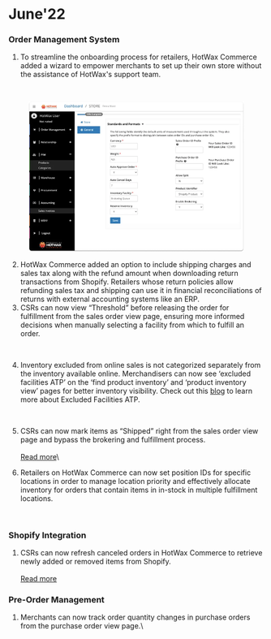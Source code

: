 # June'22

### Order Management System

1. To streamline the onboarding process for retailers, HotWax Commerce added a wizard to empower merchants to set up their own store without the assistance of HotWax's support team.

<figure><img src="https://www.hotwax.co/hs-fs/hubfs/June%20Update_%20product%20stoe%20image%201%201-1.png?width=830&#x26;height=567&#x26;name=June%20Update_%20product%20stoe%20image%201%201-1.png" alt=""><figcaption></figcaption></figure>

<figure><img src="../.gitbook/assets/image.png" alt=""><figcaption></figcaption></figure>

2. HotWax Commerce added an option to include shipping charges and sales tax along with the refund amount when downloading return transactions from Shopify. Retailers whose return policies allow refunding sales tax and shipping can use it in financial reconciliations of returns with external accounting systems like an ERP.&#x20;
3. CSRs can now view “Threshold” before releasing the order for fulfillment from the sales order view page, ensuring more informed decisions when manually selecting a facility from which to fulfill an order. &#x20;

<figure><img src="https://www.hotwax.co/hs-fs/hubfs/View%20Threshold-1.png?width=830&#x26;height=579&#x26;name=View%20Threshold-1.png" alt=""><figcaption></figcaption></figure>

4. Inventory excluded from online sales is not categorized separately from the inventory available online. Merchandisers can now see  ‘excluded facilities ATP’ on the ‘find product inventory’ and ‘product inventory view’ pages for better inventory visibility. Check out this [blog](https://www.hotwax.co/blog/key-concepts-omnichannel-order-management) to learn more about Excluded Facilities ATP.

<figure><img src="https://www.hotwax.co/hs-fs/hubfs/Excluded%20Facilities%20ATP.png?width=830&#x26;height=579&#x26;name=Excluded%20Facilities%20ATP.png" alt=""><figcaption></figcaption></figure>

5. CSRs can now mark items as “Shipped” right from the sales order view page and bypass the brokering and fulfillment process. \
   \
   [Read more](mark-items-shipped-right-from-the-sales-order-view-page.md)\

6. Retailers on HotWax Commerce can now set position IDs for specific locations in order to manage location priority and effectively allocate inventory for orders that contain items in in-stock in multiple fulfillment locations.

<figure><img src="https://www.hotwax.co/hs-fs/hubfs/Set%20Position%20IDs%20for%20specific%20locations.png?width=830&#x26;height=616&#x26;name=Set%20Position%20IDs%20for%20specific%20locations.png" alt=""><figcaption></figcaption></figure>

### Shopify Integration

1. CSRs can now refresh canceled orders in HotWax Commerce to retrieve newly added or removed items from Shopify. \
   \
   [Read more](refresh-cancelled-orders-to-retrieve-changes-from-shopify.md)

### Pre-Order Management

1. Merchants can now track order quantity changes in purchase orders from the purchase order view page.\


<figure><img src="https://www.hotwax.co/hs-fs/hubfs/Track%20Purchase%20Order%20Quantity%20Changes-1.png?width=843&#x26;height=589&#x26;name=Track%20Purchase%20Order%20Quantity%20Changes-1.png" alt=""><figcaption></figcaption></figure>

